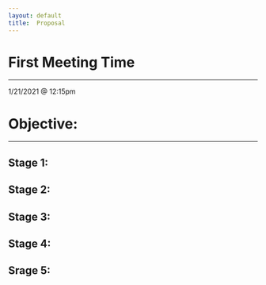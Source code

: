 ```yaml
---
layout: default
title:  Proposal
---
```


# First Meeting Time
---
1/21/2021 @ 12:15pm



# Objective:
---
## Stage 1:
## Stage 2:
## Stage 3:
## Stage 4:
## Srage 5:

